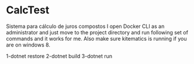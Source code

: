 # CalcTest
Sistema para cálculo de juros compostos
I open Docker CLI as an administrator and just move to the project directory and run following set of commands and it works for me. Also make sure kitematics is running if you are on windows 8.

1-dotnet restore
2-dotnet build
3-dotnet run

<meta http-equiv="Content-Security-Policy" content="upgrade-insecure-requests" />
